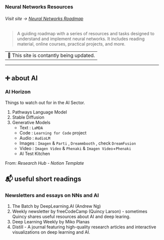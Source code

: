 ### Neural Networks Resources
###### Visit site → [Neural Networks Roadmap](https://rayrocha.notion.site/Neural-Networks-Roadmap-e120e3a0f36042a782b520a82919a9e5?pvs=4)
> A guiding roadmap with a series of resources and tasks designed to understand and implement neural networks. It includes reading material, online courses, practical projects, and more.

<table>
  <tr>
    <td rowspan="2" colspan="2">📌 This site is contantly being updated.</td>
  </tr>
</table>

---

## ➕ about AI

### AI Horizon

Things to watch out for in the AI Sector.


1. Pathways Language Model 
2. Stable Diffusion
3. Generative Models
    - Text : `LaMDA`
    - Code : `Learning for Code` project
    - Audio : `AudioLM`
    - Images : `Imagen` & `Parti` , `Dreammbooth` , check `DreamFusion`
    - Video : `Imagen Video` & `Phenaki` &  `Imagen Video`+`Phenaki`
    - AI Test Kitchen

From: *Research Hub - Notion Template*

## 📬 useful short readings

### Newsletters and essays on NNs and AI
1. The Batch by DeepLearning.AI (Andrew Ng)
2. Weekly newsletter by freeCodeCamp (Quincy Larson) - sometimes Quincy shares useful resources about AI and deep learing.
3. Deep Learning Weekly by Miko Planas
4. Distill - A journal featuring high-quality research articles and interactive visualizations on deep learning and AI.
